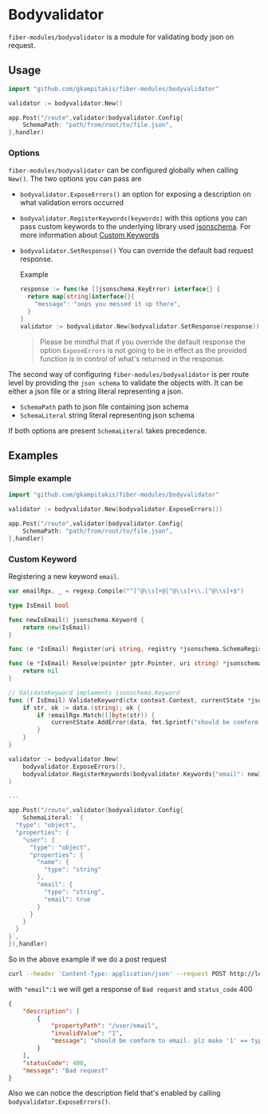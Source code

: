 # Bodyvalidator

`fiber-modules/bodyvalidator` is a module for validating body json
on request.

## Usage

```go
import "github.com/gkampitakis/fiber-modules/bodyvalidator"

validator := bodyvalidator.New()

app.Post("/route",validator(bodyvalidator.Config{
	SchemaPath: "path/from/root/to/file.json",
},handler)
```

### Options

`fiber-modules/bodyvalidator` can be configured globally when calling `New()`. 
The two options you can pass are

- `bodyvalidator.ExposeErrors()` an option for exposing a description
on what validation errors occurred
- `bodyvalidator.RegisterKeywords(keywords)` with this options you can pass 
custom keywords to the underlying library used 
[jsonschema](https://github.com/qri-io/jsonschema). For more information about
[Custom Keywords](https://github.com/qri-io/jsonschema#custom-keywords)
- `bodyvalidator.SetResponse()` You can override the default bad request response.

  Example 

  ```go
  response := func(ke []jsonschema.KeyError) interface{} {
    return map[string]interface{}{
      "message": "oops you messed it up there",
    }
  }
  validator := bodyvalidator.New(bodyvalidator.SetResponse(response))
  ```

  > Please be mindful that if you override the default response the option
  `ExposeErrors` is not going to be in effect as the provided function is in 
  control of what's returned in the response.

The second way of configuring `fiber-modules/bodyvalidator` is per route level
by providing the `json schema` to validate the objects with. It can be either a
json file or a string literal representing a json.

- `SchemaPath` path to json file containing json schema
- `SchemaLiteral` string literal representing json schema

If both options are present `SchemaLiteral` takes precedence.


## Examples

### Simple example

```go
import "github.com/gkampitakis/fiber-modules/bodyvalidator"

validator := bodyvalidator.New(bodyvalidator.ExposeErrors())

app.Post("/route",validator(bodyvalidator.Config{
	SchemaPath: "path/from/root/to/file.json",
},handler)
```


### Custom Keyword

Registering a new keyword `email`.

```go
var emailRgx, _ = regexp.Compile("^[^@\\s]+@[^@\\s]+\\.[^@\\s]+$")

type IsEmail bool

func newIsEmail() jsonschema.Keyword {
	return new(IsEmail)
}

func (e *IsEmail) Register(uri string, registry *jsonschema.SchemaRegistry) {}

func (e *IsEmail) Resolve(pointer jptr.Pointer, uri string) *jsonschema.Schema {
	return nil
}

// ValidateKeyword implements jsonschema.Keyword
func (f IsEmail) ValidateKeyword(ctx context.Context, currentState *jsonschema.ValidationState, data interface{}) {
	if str, ok := data.(string); ok {
		if !emailRgx.Match([]byte(str)) {
			currentState.AddError(data, fmt.Sprintf("should be comform to email. plz make '%s' == type email. plz", str))
		}
	}
}

validator := bodyvalidator.New(
	bodyvalidator.ExposeErrors(),
	bodyvalidator.RegisterKeywords(bodyvalidator.Keywords{"email": newIsEmail}),
)

...

app.Post("/route",validator(bodyvalidator.Config{
	SchemaLiteral: `{
  "type": "object",
  "properties": {
    "user": {
      "type": "object",
      "properties": {
        "name": {
          "type": "string"
        },
        "email": {
          "type": "string",
          "email": true
        }
      }
    }
  }
}`,
}),handler)
```

So in the above example if we do a post request 

```bash
curl --header 'Content-Type: application/json' --request POST http://localhost:8080/route --data '{"user":{"name":"george","email":1}}'
```

with `"email":1` we will get a response of `Bad request` and `status_code` 400

```json
{
    "description": [
        {
            "propertyPath": "/user/email",
            "invalidValue": "1",
            "message": "should be comform to email. plz make '1' == type email. plz"
        }
    ],
    "statusCode": 400,
    "message": "Bad request"
}
```

Also we can notice the description field that's enabled by calling `bodyvalidator.ExposeErrors()`.